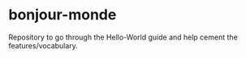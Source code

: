# bonjour-monde

Repository to go through the Hello-World guide and help cement the features/vocabulary.
